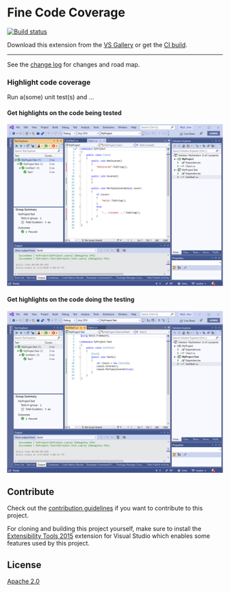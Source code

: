 # Fine Code Coverage

[![Build status](https://ci.appveyor.com/api/projects/status/yq8s0ridnphpx4ig?svg=true)](https://ci.appveyor.com/project/FortuneN/finecodecoverage)

<!-- Update the VS Gallery link after you upload the VSIX-->
Download this extension from the [VS Gallery](https://visualstudiogallery.msdn.microsoft.com/[GuidFromGallery])
or get the [CI build](http://vsixgallery.com/extension/fcc-339fe606-9d51-4fca-895c-d50375137b62/).

---------------------------------------

See the [change log](CHANGELOG.md) for changes and road map.

### Highlight code coverage
Run a(some) unit test(s) and ...

#### Get highlights on the code being tested
![Code Being Tested](Resources/preview-subject.png)

#### Get highlights on the code doing the testing
![Code Doing The Testing](Resources/preview-test.png)

## Contribute
Check out the [contribution guidelines](CONTRIBUTING.md)
if you want to contribute to this project.

For cloning and building this project yourself, make sure
to install the
[Extensibility Tools 2015](https://visualstudiogallery.msdn.microsoft.com/ab39a092-1343-46e2-b0f1-6a3f91155aa6)
extension for Visual Studio which enables some features
used by this project.

## License
[Apache 2.0](LICENSE)
